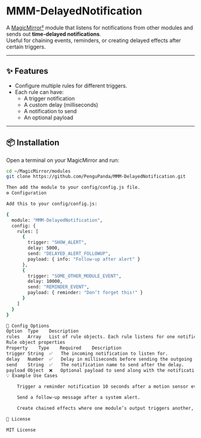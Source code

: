 # MMM-DelayedNotification

A [MagicMirror²](https://magicmirror.builders/) module that listens for notifications from other modules and sends out **time-delayed notifications**.  
Useful for chaining events, reminders, or creating delayed effects after certain triggers.

---

## ✨ Features
- Configure multiple rules for different triggers.
- Each rule can have:
  - A trigger notification
  - A custom delay (milliseconds)
  - A notification to send
  - An optional payload

---

## 📦 Installation

Open a terminal on your MagicMirror and run:

```bash
cd ~/MagicMirror/modules
git clone https://github.com/PenguPanda/MMM-DelayedNotification.git

Then add the module to your config/config.js file.
⚙️ Configuration

Add this to your config/config.js:

{
  module: "MMM-DelayedNotification",
  config: {
    rules: [
      {
        trigger: "SHOW_ALERT",
        delay: 5000,
        send: "DELAYED_ALERT_FOLLOWUP",
        payload: { info: "Follow-up after alert" }
      },
      {
        trigger: "SOME_OTHER_MODULE_EVENT",
        delay: 10000,
        send: "REMINDER_EVENT",
        payload: { reminder: "Don’t forget this!" }
      }
    ]
  }
}

🔧 Config Options
Option	Type	Description
rules	Array	List of rule objects. Each rule listens for one notification and sends another after a delay.
Rule object properties
Property	Type	Required	Description
trigger	String	✅	The incoming notification to listen for.
delay	Number	✅	Delay in milliseconds before sending the outgoing notification.
send	String	✅	The notification name to send after the delay.
payload	Object	❌	Optional payload to send along with the notification. Default: {}.
💡 Example Use Cases

    Trigger a reminder notification 10 seconds after a motion sensor event.

    Send a follow-up message after a system alert.

    Create chained effects where one module’s output triggers another, with a delay.

📝 License

MIT License


